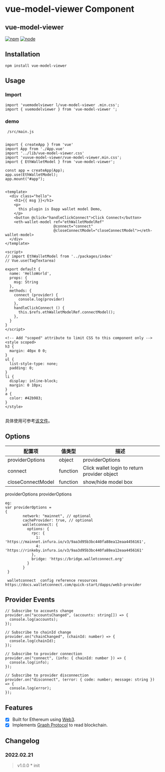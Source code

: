 
# vue-model-viewer Component
##  vue-model-viewer

[![npm][npm]][npm-url]
[![node][node]][node-url]

## Installation

```
npm install vue-model-viewer 
```
## Usage
### Import

```
import 'vuemodelviewer l/vue-model-viewer .min.css';
import { vuemodelviewer } from 'vue-model-viewer ';
```

### demo

```
 /src/main.js   


import { createApp } from 'vue'
import App from './App.vue'
import '../lib/vue-model-viewer.css'
import 'vuvue-model-viewer/vue-model-viewer.min.css';
import { EthWalletModel } from 'vue-model-viewer';

const app = createApp(App);
app.use(EthWalletModel);
app.mount("#app");


```

```
<template>
  <div class="hello">
    <h1>{{ msg }}</h1>
    <p>
      this plugin is Dapp wallet model Demo,
    </p>
    <button @click="handleClickConnect">Click Connect</button>
    <eth-wallet-model ref="ethWalletModelRef"
                      @connect="connect"
                      @closeConnectModel="closeConnectModel"></eth-wallet-model>
  </div>
</template>

<script>
// import EthWalletModel from '../packages/index'
// Vue.use(TagTextarea)

export default {
  name: 'HelloWorld',
  props: {
    msg: String
  },
  methods: {
    connect (provider) {
      console.log(provider)
    },
    handleClickConnect () {
      this.$refs.ethWalletModelRef.connectModel();
    },
  }
}
</script>

<!-- Add "scoped" attribute to limit CSS to this component only -->
<style scoped>
h3 {
  margin: 40px 0 0;
}
ul {
  list-style-type: none;
  padding: 0;
}
li {
  display: inline-block;
  margin: 0 10px;
}
a {
  color: #42b983;
}
</style>


```

具体使用可参考[该文件](../../examples/landsTileMap.vue)。

## Options

| 配置项                  | 值类型   | 描述                                                                          |
| ----------------------- | -------- | ----------------------------------------------------------------------------- |
| providerOptions        | object    | providerOptions                                                  |
| connect           | function | Click wallet login to return provider  object                                        |
| closeConnectModel           | function | show/hide model box                                                 |

providerOptions providerOptions
```
eg:  
var providerOptions =
{
        network: "mainnet", // optional
        cacheProvider: true, // optional
        walletconnect: {
          options: {
            rpc: {
              1: 'https://mainnet.infura.io/v3/9aa3d95b3bc440fa88ea12eaa4456161',
              4: 'https://rinkeby.infura.io/v3/9aa3d95b3bc440fa88ea12eaa4456161'
            },
            bridge: 'https://bridge.walletconnect.org'
          }
        }
 }

 walletconnect  config reference resources  https://docs.walletconnect.com/quick-start/dapps/web3-provider
```
## Provider Events

```
// Subscribe to accounts change
provider.on("accountsChanged", (accounts: string[]) => {
  console.log(accounts);
});

// Subscribe to chainId change
provider.on("chainChanged", (chainId: number) => {
  console.log(chainId);
});

// Subscribe to provider connection
provider.on("connect", (info: { chainId: number }) => {
  console.log(info);
});

// Subscribe to provider disconnection
provider.on("disconnect", (error: { code: number; message: string }) => {
  console.log(error);
});
```

## Features

  - [X] Built for Ethereum using [Web3](https://github.com/ethereum/web3.js/).
  - [X] Implements [Graph Protocol](https://github.com/graphprotocol) to read blockchain.
## Changelog

### 2022.02.21

> v1.0.0 \* init 

[npm]: https://img.shields.io/npm/v/postcss-load-config.svg
[npm-url]: https://npmjs.com/package/postcss-load-config
[node]: https://img.shields.io/node/v/postcss-load-plugins.svg
[node-url]: https://nodejs.org/
